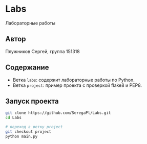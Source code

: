 # Labs
Лабораторные работы

## Автор
Плужников Сергей, группа 151318

## Содержание
- Ветка `labs`: содержит лабораторные работы по Python.
- Ветка `project`: пример проекта с проверкой flake8 и PEP8.
## Запуск проекта

```bash
git clone https://github.com/SeregaPl/Labs.git
cd Labs

# переход в ветку project
git checkout project
python main.py
